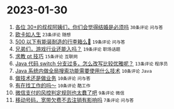# 2023-01-30

1. [各位 30+的叔叔阿姨们，你们会觉得结婚是必须吗](https://www.v2ex.com/t/911512) `30条评论` `问与答`
1. [欧卡如人生](https://www.v2ex.com/t/911497) `23条评论` `随想`
1. [500 以下有能装耐造的行李箱么🥹](https://www.v2ex.com/t/911502) `19条评论` `问与答`
1. [兄弟们，游戏行业还能入吗？](https://www.v2ex.com/t/911492) `19条评论` `职场话题`
1. [求教 pt 技巧](https://www.v2ex.com/t/911493) `15条评论` `互联网`
1. [Java 代码 switch 分支过多，怎么改写比较优雅呢？](https://www.v2ex.com/t/911506) `13条评论` `程序员`
1. [Java 系统内做全局搜索功能需要使用什么技术](https://www.v2ex.com/t/911509) `10条评论` `Java`
1. [做技术还是做业务](https://www.v2ex.com/t/911505) `10条评论` `问与答`
1. [有在找工作的吗～](https://www.v2ex.com/t/911491) `10条评论` `酷工作`
1. [微信支付的风控判定规则也太蠢了吧](https://www.v2ex.com/t/911517) `9条评论` `微信`
1. [移动号码，宽带欠费不去注销有影响吗](https://www.v2ex.com/t/911522) `7条评论` `问与答`
